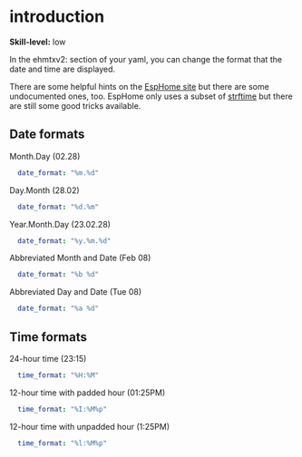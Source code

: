 # introduction

**Skill-level:** low

In the ehmtxv2: section of your yaml, you can change the format that the date and time are displayed.

There are some helpful hints on the [EspHome site](https://esphome.io/components/time/?highlight=strftime#strftime) but there are some undocumented ones, too. EspHome only uses a subset of [strftime](https://strftime.org/) but there are still some good tricks available.

## Date formats

Month.Day (02.28)

```yaml
  date_format: "%m.%d"
```

Day.Month (28.02)

```yaml
  date_format: "%d.%m"
```

Year.Month.Day (23.02.28)

```yaml
  date_format: "%y.%m.%d"
```

Abbreviated Month and Date (Feb 08)

```yaml
  date_format: "%b %d"
```

Abbreviated Day and Date (Tue 08)

```yaml
  date_format: "%a %d"
```

## Time formats

24-hour time (23:15)

```yaml
  time_format: "%H:%M"
```

12-hour time with padded hour (01:25PM)

```yaml
  time_format: "%I:%M%p"
```

12-hour time with unpadded hour (1:25PM)

```yaml
  time_format: "%l:%M%p"
```
